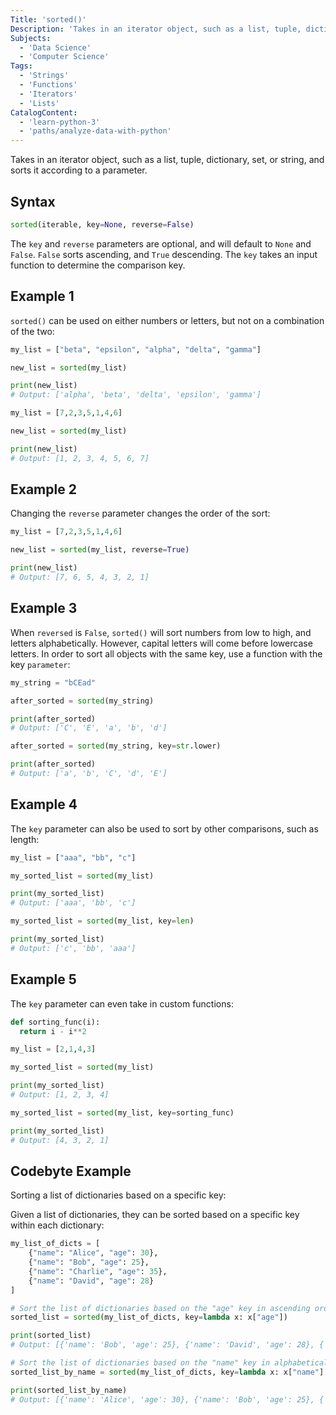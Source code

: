 ```yaml
---
Title: 'sorted()'
Description: 'Takes in an iterator object, such as a list, tuple, dictionary, set, or string, and sorts it according to a parameter.'
Subjects:
  - 'Data Science'
  - 'Computer Science'
Tags:
  - 'Strings'
  - 'Functions'
  - 'Iterators'
  - 'Lists'
CatalogContent:
  - 'learn-python-3'
  - 'paths/analyze-data-with-python'
---
```


Takes in an iterator object, such as a list, tuple, dictionary, set, or string, and sorts it according to a parameter.

## Syntax

```python
sorted(iterable, key=None, reverse=False)
```

The `key` and `reverse` parameters are optional, and will default to `None` and `False`. `False` sorts ascending, and `True` descending. The `key` takes an input function to determine the comparison key.

## Example 1

`sorted()` can be used on either numbers or letters, but not on a combination of the two:

```python
my_list = ["beta", "epsilon", "alpha", "delta", "gamma"]

new_list = sorted(my_list)

print(new_list)
# Output: ['alpha', 'beta', 'delta', 'epsilon', 'gamma']
```

```python
my_list = [7,2,3,5,1,4,6]

new_list = sorted(my_list)

print(new_list)
# Output: [1, 2, 3, 4, 5, 6, 7]
```

## Example 2

Changing the `reverse` parameter changes the order of the sort:

```python
my_list = [7,2,3,5,1,4,6]

new_list = sorted(my_list, reverse=True)

print(new_list)
# Output: [7, 6, 5, 4, 3, 2, 1]
```

## Example 3

When `reversed` is `False`, `sorted()` will sort numbers from low to high, and letters alphabetically. However, capital letters will come before lowercase letters. In order to sort all objects with the same key, use a function with the key `parameter`:

```python
my_string = "bCEad"

after_sorted = sorted(my_string)

print(after_sorted)
# Output: ['C', 'E', 'a', 'b', 'd']

after_sorted = sorted(my_string, key=str.lower)

print(after_sorted)
# Output: ['a', 'b', 'C', 'd', 'E']
```

## Example 4

The `key` parameter can also be used to sort by other comparisons, such as length:

```python
my_list = ["aaa", "bb", "c"]

my_sorted_list = sorted(my_list)

print(my_sorted_list)
# Output: ['aaa', 'bb', 'c']

my_sorted_list = sorted(my_list, key=len)

print(my_sorted_list)
# Output: ['c', 'bb', 'aaa']
```

## Example 5

The `key` parameter can even take in custom functions:

```python
def sorting_func(i):
  return i - i**2

my_list = [2,1,4,3]

my_sorted_list = sorted(my_list)

print(my_sorted_list)
# Output: [1, 2, 3, 4]

my_sorted_list = sorted(my_list, key=sorting_func)

print(my_sorted_list)
# Output: [4, 3, 2, 1]
```

## Codebyte Example

Sorting a list of dictionaries based on a specific key:

Given a list of dictionaries, they can be sorted based on a specific key within each dictionary: 

```python
my_list_of_dicts = [
    {"name": "Alice", "age": 30},
    {"name": "Bob", "age": 25},
    {"name": "Charlie", "age": 35},
    {"name": "David", "age": 28}
]

# Sort the list of dictionaries based on the "age" key in ascending order
sorted_list = sorted(my_list_of_dicts, key=lambda x: x["age"])

print(sorted_list)
# Output: [{'name': 'Bob', 'age': 25}, {'name': 'David', 'age': 28}, {'name': 'Alice', 'age': 30}, {'name': 'Charlie', 'age': 35}]

# Sort the list of dictionaries based on the "name" key in alphabetical order (case-insensitive)
sorted_list_by_name = sorted(my_list_of_dicts, key=lambda x: x["name"].lower())

print(sorted_list_by_name)
# Output: [{'name': 'Alice', 'age': 30}, {'name': 'Bob', 'age': 25}, {'name': 'Charlie', 'age': 35}, {'name': 'David', 'age': 28}]
```
